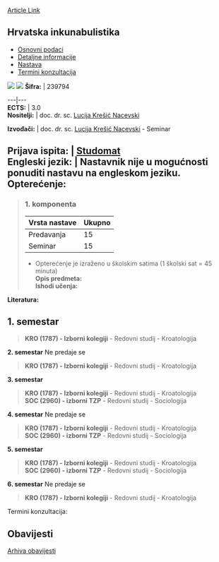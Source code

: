 [Article Link](https://www.fhs.hr/predmet/hrvink)

## Hrvatska inkunabulistika
  * [Osnovni podaci](https://www.fhs.hr/predmet/hrvink#v1id-904818_141320_1_0 "Osnovni podaci")
  * [Detaljne informacije](https://www.fhs.hr/predmet/hrvink#v1id-904818_141320_1_1 "Detaljne informacije")
  * [Nastava](https://www.fhs.hr/predmet/hrvink#v1id-904818_141320_1_2 "Nastava")
  * [Termini konzultacija](https://www.fhs.hr/predmet/hrvink#v1id-904818_141320_1_3 "Termini konzultacija")


[![](https://www.fhs.hr/img/flags/gif/hr.gif)](https://www.fhs.hr/predmet/hrvink) [![](https://www.fhs.hr/img/flags/gif/gb.gif)](https://www.fhs.hr/en/course/croinc)
**Šifra:** |  239794  
  
---|---  
**ECTS:** |  3.0   
**Nositelji:** |  doc. dr. sc. [Lucija Krešić Nacevski](https://www.fhs.hr/djelatnik/lucija.kresic_nacevski)   
  
**Izvođači:** |  doc. dr. sc. [Lucija Krešić Nacevski](https://www.fhs.hr/djelatnik/lucija.kresic_nacevski) - Seminar  
  
**Prijava ispita:** |  [Studomat](http://www.isvu.hr/studomat)  
**Engleski jezik:** |  Nastavnik nije u mogućnosti ponuditi nastavu na engleskom jeziku.   
**Opterećenje:**  
---  
> ### 1. komponenta
> | Vrsta nastave | Ukupno  
> ---|---  
> Predavanja | 15  
> Seminar | 15  
> * Opterećenje je izraženo u školskim satima (1 školski sat = 45 minuta)   
**Opis predmeta:**  
> **Ishodi učenja:**  

  
**Literatura:**  

  
**1. semestar**  
---  
> **KRO (1787) - Izborni kolegiji** - Redovni studij - Kroatologija  
>   
  
**2. semestar** Ne predaje se  
> **KRO (1787) - Izborni kolegiji** - Redovni studij - Kroatologija  
>   
  
**3. semestar**  
> **KRO (1787) - Izborni kolegiji** - Redovni studij - Kroatologija  
>  **SOC (2960) - izborni TZP** - Redovni studij - Sociologija  
>   
  
**4. semestar** Ne predaje se  
> **KRO (1787) - Izborni kolegiji** - Redovni studij - Kroatologija  
>  **SOC (2960) - izborni TZP** - Redovni studij - Sociologija  
>   
  
**5. semestar**  
> **KRO (1787) - Izborni kolegiji** - Redovni studij - Kroatologija  
>  **SOC (2960) - izborni TZP** - Redovni studij - Sociologija  
>   
  
**6. semestar** Ne predaje se  
> **KRO (1787) - Izborni kolegiji** - Redovni studij - Kroatologija  
>   
Termini konzultacija: 


## Obavijesti
[Arhiva obavijesti](https://www.fhs.hr/predmet/hrvink?@=21j0i#news_122333 "Arhiva obavijesti")
